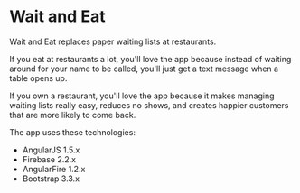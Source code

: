 # Wait and Eat
Wait and Eat replaces paper waiting lists at restaurants.

If you eat at restaurants a lot, you'll love the app because instead of waiting around for your name to be called, you'll just get a text message when a table opens up.

If you own a restaurant, you'll love the app because it makes managing waiting lists really easy, reduces no shows, and creates happier customers that are more likely to come back.

The app uses these technologies:

* AngularJS 1.5.x
* Firebase 2.2.x
* AngularFire 1.2.x
* Bootstrap 3.3.x
